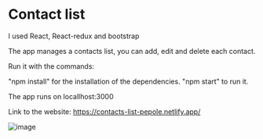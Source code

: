 # Contact list
I used React, React-redux and bootstrap

The app manages a contacts list, you can add, edit and delete each contact.

Run it with the commands:

"npm install" for the installation of the dependencies.
"npm start" to run it.

The app runs on locallhost:3000

Link to the website: https://contacts-list-pepole.netlify.app/

![image](https://user-images.githubusercontent.com/88786771/146970909-2ca8ae62-5617-4d72-b81d-4a20e6213582.png)
